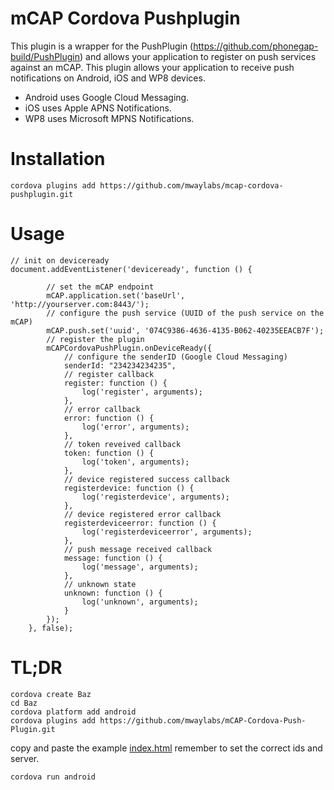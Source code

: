 # mCAP Cordova Pushplugin

This plugin is a wrapper for the PushPlugin (https://github.com/phonegap-build/PushPlugin) and allows your application to register on push services against an mCAP.
This plugin allows your application to receive push notifications on Android, iOS and WP8 devices.
* Android uses Google Cloud Messaging.
* iOS uses Apple APNS Notifications.
* WP8 uses Microsoft MPNS Notifications.


# Installation

```
cordova plugins add https://github.com/mwaylabs/mcap-cordova-pushplugin.git
```

# Usage

```
// init on deviceready
document.addEventListener('deviceready', function () {

        // set the mCAP endpoint
        mCAP.application.set('baseUrl', 'http://yourserver.com:8443/');
        // configure the push service (UUID of the push service on the mCAP)
        mCAP.push.set('uuid', '074C9386-4636-4135-B062-40235EEACB7F');
        // register the plugin
        mCAPCordovaPushPlugin.onDeviceReady({
            // configure the senderID (Google Cloud Messaging)
            senderId: "234234234235",
            // register callback
            register: function () {
                log('register', arguments);
            },
            // error callback
            error: function () {
                log('error', arguments);
            },
            // token reveived callback
            token: function () {
                log('token', arguments);
            },
            // device registered success callback
            registerdevice: function () {
                log('registerdevice', arguments);
            },
            // device registered error callback
            registerdeviceerror: function () {
                log('registerdeviceerror', arguments);
            },
            // push message received callback
            message: function () {
                log('message', arguments);
            },
            // unknown state
            unknown: function () {
                log('unknown', arguments);
            }
        });
    }, false);
```


# TL;DR

```
cordova create Baz
cd Baz
cordova platform add android
cordova plugins add https://github.com/mwaylabs/mCAP-Cordova-Push-Plugin.git
```

copy and paste the example [index.html](https://github.com/mwaylabs/mCAP-Cordova-Push-Plugin/blob/master/Example/index.html) remember to set the correct ids and server.

```
cordova run android
```
